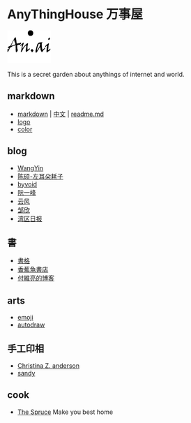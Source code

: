 # AnyThingHouse 万事屋

![an.ai](https://github.com/Guguant/Tec/blob/master/tec.png)

This is a secret garden about anythings of internet and world. 
## markdown
* [markdown](https://daringfireball.net/projects/markdown/syntax) | [中文](http://markdown.tw/) | [readme.md](https://gist.github.com/PurpleBooth/109311bb0361f32d87a2)
* [logo](http://shields.io/)
* [color](http://htmlcolorcodes.com/)

## blog
* [WangYin](http://www.yinwang.org/)
* [陈硕-左耳朵耗子](http://www.coolshell.cn/)
* [byvoid](https://www.byvoid.com/)
* [阮一峰](http://www.ruanyifeng.com/blog/)
* [云风](http://blog.yufeng.info/)
* [邹欣](http://www.cnblogs.com/xinz/)
* [湾区日报](https://wanqu.co/)

## 書

* [書格](https://shuge.org/)
* [香蕉魚書店](http://a-perfect-book-for-bananafish.com/)
* [付維亮的博客](http://neurocouple.com/)

## arts
* [emoji](https://www.webpagefx.com/tools/emoji-cheat-sheet/)
* [autodraw](https://www.autodraw.com/)

## 手工印相
* [Christina Z. anderson](http://www.christinazanderson.com/)
* [sandy](http://www.sandykingphotography.com/)

## cook
* [The Spruce](https://www.thespruce.com/g00/?i10c.referrer=https%3A%2F%2Fwww.thespruce.com%2Fg00%2F%3Fi10c.referrer%3Dhttps%253A%252F%252Fwww.thespruce.com%252Fg00%252F%253Fi10c.referrer%253Dhttp%25253A%25252F%25252Fblog.csdn.net%25252Fguguant%25252Farticle%25252Fdetails%25252F51628084) Make you best home
